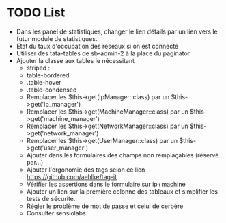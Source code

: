 TODO List
=========
* Dans les panel de statistiques, changer le lien détails par un lien vers le futur module de statistiques.
* Etat du taux d'occupation des réseaux si on est connecté
* Utiliser des tata-tables de sb-admin-2 à la place du paginator
* Ajouter la classe aux tables le nécessitant  
    *  striped : <table class="table table-striped">
    *  table-bordered
    *  .table-hover
    *  .table-condensed
* Remplacer les $this->get(IpManager::class) par un $this->get('ip_manager')
* Remplacer les $this->get(MachineManager::class) par un $this->get('machine_manager')
* Remplacer les $this->get(NetworkManager::class) par un $this->get('network_manager')
* Remplacer les $this->get(UserManager::class) par un $this->get('user_manager')
* Ajouter dans les formulaires des champs non remplaçables (réservé par...)
* Ajouter l'ergonomie des tags selon ce lien https://github.com/aehlke/tag-it
* Vérifier les assertions dans le formulaire sur ip+machine
* Ajouter un lien sur la première colonne des tableaux et simplifier les tests de sécurité.
* Régler le problème de mot de passe et celui de cerbère
* Consulter sensiolabs

